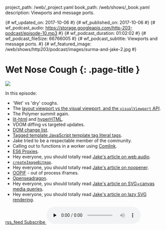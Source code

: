 project_path: /web/_project.yaml
book_path: /web/shows/_book.yaml
description: Viewports and message ports.

{# wf_updated_on: 2017-10-06 #}
{# wf_published_on: 2017-10-06 #}
{# wf_podcast_audio: https://storage.googleapis.com/http-203-podcast/episode-10.mp3 #}
{# wf_podcast_duration: 01:02:02 #}
{# wf_podcast_fileSize: 66766005 #}
{# wf_podcast_subtitle: Viewports and message ports. #}
{# wf_featured_image: /web/shows/http203/podcast/images/surma-and-jake-2.jpg #}

# Wet Nose Cough {: .page-title }

<img src="/web/shows/http203/podcast/images/surma-and-jake-2.jpg" class="attempt-right">

In this episode:

* 'Wet' vs 'dry' coughs.
* The [layout viewport vs the visual viewport, and the `visualViewport`
  API](/web/updates/2017/09/visual-viewport-api).
* The Polymer summit again.
* [lit-html](https://github.com/PolymerLabs/lit-html) and
  [hyperHTML](https://github.com/WebReflection/hyperHTML).
* VDOM diffing vs targeted updates.
* [DOM change list](https://github.com/whatwg/dom/issues/270).
* [Tagged template JavaScript template tag literal
  tags](https://developer.mozilla.org/en-US/docs/Web/JavaScript/Reference/Template_literals#Tagged_template_literals).
* Jake tried to be a respectable member of the community.
* Calling out to functions in a worker using [Comlink](https://github.com/GoogleChromeLabs/comlink).
* [ES6
  Proxies](https://developer.mozilla.org/en-US/docs/Web/JavaScript/Reference/Global_Objects/Proxy).
* Hey everyone, you should totally read [Jake's article on web
  audio](https://jakearchibald.com/2016/sounds-fun/).
* [`createImageBitmap`](https://developer.mozilla.org/en-US/docs/Web/API/WindowOrWorkerGlobalScope/createImageBitmap).
* Hey everyone, you should totally read [Jake's article on
  noopener](https://jakearchibald.com/2016/performance-benefits-of-rel-noopener/).
* [OOPIF](https://www.chromium.org/developers/design-documents/oop-iframes) - out of process
  iframes.
* [Openseadragon](https://openseadragon.github.io/).
* Hey everyone, you should totally read [Jake's article on SVG+canvas media
  queries](https://jakearchibald.com/2016/svg-media-queries/).
* Hey everyone, you should totally read [Jake's article on lazy SVG
  rendering](https://jakearchibald.com/2017/lazy-async-svg/).

<a href="http://feeds.feedburner.com/Http203Podcast">
  <span class="material-icons">rss_feed</span>
  Subscribe
</a>

<audio src="https://storage.googleapis.com/http-203-podcast/episode-10.mp3" controls preload="none">


